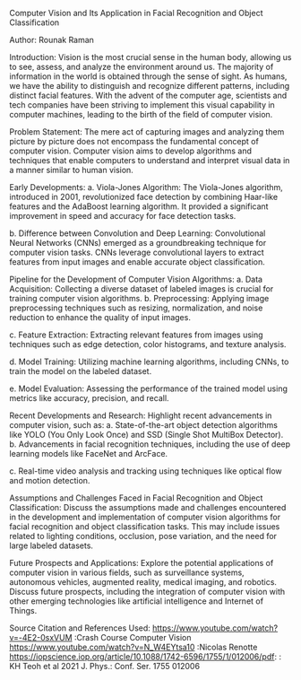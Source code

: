 Computer Vision and Its Application in Facial Recognition and Object Classification

Author: Rounak Raman

Introduction:
Vision is the most crucial sense in the human body, allowing us to see, assess, and analyze the environment around us. The majority of information in the world is obtained through the sense of sight. As humans, we have the ability to distinguish and recognize different patterns, including distinct facial features. With the advent of the computer age, scientists and tech companies have been striving to implement this visual capability in computer machines, leading to the birth of the field of computer vision.

Problem Statement:
The mere act of capturing images and analyzing them picture by picture does not encompass the fundamental concept of computer vision. Computer vision aims to develop algorithms and techniques that enable computers to understand and interpret visual data in a manner similar to human vision.

Early Developments:
a. Viola-Jones Algorithm: The Viola-Jones algorithm, introduced in 2001, revolutionized face detection by combining Haar-like features and the AdaBoost learning algorithm. It provided a significant improvement in speed and accuracy for face detection tasks.

b. Difference between Convolution and Deep Learning: Convolutional Neural Networks (CNNs) emerged as a groundbreaking technique for computer vision tasks. CNNs leverage convolutional layers to extract features from input images and enable accurate object classification.

Pipeline for the Development of Computer Vision Algorithms:
a. Data Acquisition: Collecting a diverse dataset of labeled images is crucial for training computer vision algorithms.
b. Preprocessing: Applying image preprocessing techniques such as resizing, normalization, and noise reduction to enhance the quality of input images.

c. Feature Extraction: Extracting relevant features from images using techniques such as edge detection, color histograms, and texture analysis.

d. Model Training: Utilizing machine learning algorithms, including CNNs, to train the model on the labeled dataset.

e. Model Evaluation: Assessing the performance of the trained model using metrics like accuracy, precision, and recall.

Recent Developments and Research:
Highlight recent advancements in computer vision, such as:
a. State-of-the-art object detection algorithms like YOLO (You Only Look Once) and SSD (Single Shot MultiBox Detector).
b. Advancements in facial recognition techniques, including the use of deep learning models like FaceNet and ArcFace.

c. Real-time video analysis and tracking using techniques like optical flow and motion detection.

Assumptions and Challenges Faced in Facial Recognition and Object Classification:
Discuss the assumptions made and challenges encountered in the development and implementation of computer vision algorithms for facial recognition and object classification tasks. This may include issues related to lighting conditions, occlusion, pose variation, and the need for large labeled datasets.

Future Prospects and Applications:
Explore the potential applications of computer vision in various fields, such as surveillance systems, autonomous vehicles, augmented reality, medical imaging, and robotics. Discuss future prospects, including the integration of computer vision with other emerging technologies like artificial intelligence and Internet of Things.

Source Citation and References Used:
https://www.youtube.com/watch?v=-4E2-0sxVUM :Crash Course Computer Vision
https://www.youtube.com/watch?v=N_W4EYtsa10 :Nicolas Renotte
https://iopscience.iop.org/article/10.1088/1742-6596/1755/1/012006/pdf: : KH Teoh et al 2021 J. Phys.: Conf. Ser. 1755 012006




